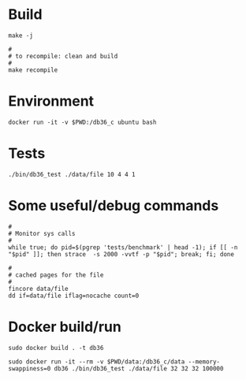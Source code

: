# Build

```
make -j

#
# to recompile: clean and build
#
make recompile
```

# Environment

```
docker run -it -v $PWD:/db36_c ubuntu bash
```

# Tests

```
./bin/db36_test ./data/file 10 4 4 1
```

# Some useful/debug commands

```
#
# Monitor sys calls
#
while true; do pid=$(pgrep 'tests/benchmark' | head -1); if [[ -n "$pid" ]]; then strace  -s 2000 -vvtf -p "$pid"; break; fi; done

#
# cached pages for the file
#
fincore data/file
dd if=data/file iflag=nocache count=0
```

# Docker build/run

```
sudo docker build . -t db36

sudo docker run -it --rm -v $PWD/data:/db36_c/data --memory-swappiness=0 db36 ./bin/db36_test ./data/file 32 32 32 100000
```
